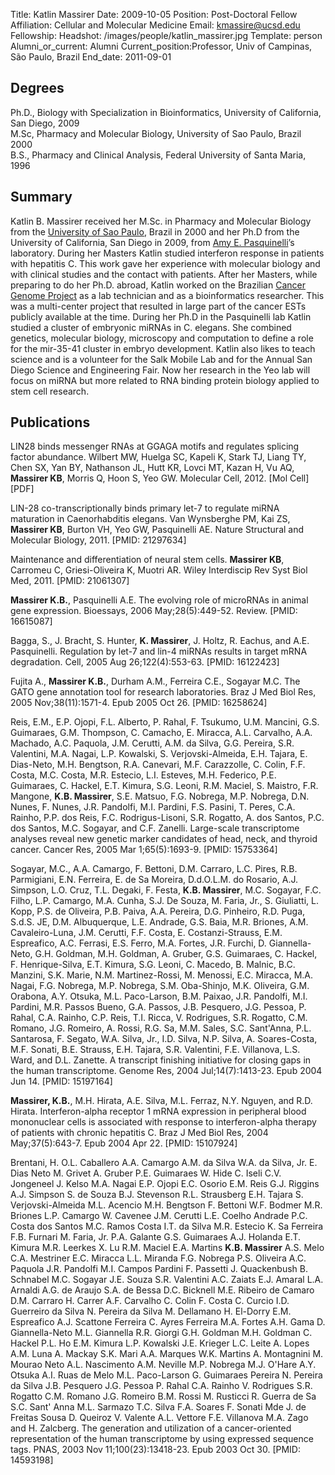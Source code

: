 Title: Katlin Massirer
Date: 2009-10-05
Position: Post-Doctoral Fellow
Affiliation: Cellular and Molecular Medicine
Email: kmassire@ucsd.edu
Fellowship: 
Headshot: /images/people/katlin_massirer.jpg
Template: person
Alumni_or_current: Alumni
Current_position:Professor, Univ of Campinas, São Paulo, Brazil
End_date: 2011-09-01

## Degrees
Ph.D., Biology with Specialization in Bioinformatics, University of California, San Diego, 2009 <br>
M.Sc, Pharmacy and Molecular Biology, University of Sao Paulo, Brazil 2000 <br>
B.S., Pharmacy and Clinical Analysis, Federal University of Santa Maria, 1996 <br>



## Summary
Katlin B. Massirer received her M.Sc. in Pharmacy and Molecular Biology from the [University of Sao Paulo](http://www4.usp.br/), Brazil in 2000 and her Ph.D from the University of California, San Diego in 2009, from [Amy E. Pasquinelli](http://biology.ucsd.edu/labs/pasquinelli/)’s laboratory. During her Masters Katlin studied interferon response in patients with hepatitis C. This work gave her experience with molecular biology and with clinical studies and the contact with patients. After her Masters, while preparing to do her Ph.D. abroad, Katlin worked on the Brazilian [Cancer Genome Project](http://www.scidev.net/en/news/lessons-from-brazils-genome-project-go-global.html) as a lab technician and as a bioinformatics researcher. This was a multi-center project that resulted in large part of the cancer ESTs publicly available at the time. During her Ph.D in the Pasquinelli lab Katlin studied a cluster of embryonic miRNAs in C. elegans. She combined genetics, molecular biology, microscopy and computation to define a role for the mir-35-41 cluster in embryo development. Katlin also likes to teach science and is a volunteer for the Salk Mobile Lab and for the Annual San Diego Science and Engineering Fair. Now her research in the Yeo lab will focus on miRNA but more related to RNA binding protein biology applied to stem cell research.

## Publications

LIN28 binds messenger RNAs at GGAGA motifs and regulates splicing factor abundance. Wilbert MW, Huelga SC, Kapeli K, Stark TJ, Liang TY, Chen SX, Yan BY, Nathanson JL, Hutt KR, Lovci MT, Kazan H, Vu AQ, **Massirer KB**, Morris Q, Hoon S, Yeo GW. Molecular Cell, 2012. [Mol Cell][PDF]

LIN-28 co-transcriptionally binds primary let-7 to regulate miRNA maturation in Caenorhabditis elegans. Van Wynsberghe PM, Kai ZS, **Massirer KB**, Burton VH, Yeo GW, Pasquinelli AE. Nature Structural and Molecular Biology, 2011. [PMID: 21297634]

Maintenance and differentiation of neural stem cells. **Massirer KB**, Carromeu C, Griesi-Oliveira K, Muotri AR. Wiley Interdiscip Rev Syst Biol Med, 2011. [PMID: 21061307]

**Massirer K.B.**, Pasquinelli A.E. The evolving role of microRNAs in animal gene expression. Bioessays, 2006 May;28(5):449-52. Review. [PMID: 16615087]

Bagga, S., J. Bracht, S. Hunter, **K. Massirer**, J. Holtz, R. Eachus, and A.E. Pasquinelli. Regulation by let-7 and lin-4 miRNAs results in target mRNA degradation. Cell, 2005 Aug 26;122(4):553-63. [PMID: 16122423]

Fujita A., **Massirer K.B.**, Durham A.M., Ferreira C.E., Sogayar M.C. The GATO gene annotation tool for research laboratories. Braz J Med Biol Res, 2005 Nov;38(11):1571-4. Epub 2005 Oct 26. [PMID: 16258624]

Reis, E.M., E.P. Ojopi, F.L. Alberto, P. Rahal, F. Tsukumo, U.M. Mancini, G.S. Guimaraes, G.M. Thompson, C. Camacho, E. Miracca, A.L. Carvalho, A.A. Machado, A.C. Paquola, J.M. Cerutti, A.M. da Silva, G.G. Pereira, S.R. Valentini, M.A. Nagai, L.P. Kowalski, S. Verjovski-Almeida, E.H. Tajara, E. Dias-Neto, M.H. Bengtson, R.A. Canevari, M.F. Carazzolle, C. Colin, F.F. Costa, M.C. Costa, M.R. Estecio, L.I. Esteves, M.H. Federico, P.E. Guimaraes, C. Hackel, E.T. Kimura, S.G. Leoni, R.M. Maciel, S. Maistro, F.R. Mangone, **K.B. Massirer**, S.E. Matsuo, F.G. Nobrega, M.P. Nobrega, D.N. Nunes, F. Nunes, J.R. Pandolfi, M.I. Pardini, F.S. Pasini, T. Peres, C.A. Rainho, P.P. dos Reis, F.C. Rodrigus-Lisoni, S.R. Rogatto, A. dos Santos, P.C. dos Santos, M.C. Sogayar, and C.F. Zanelli. Large-scale transcriptome analyses reveal new genetic marker candidates of head, neck, and thyroid cancer. Cancer Res, 2005 Mar 1;65(5):1693-9. [PMID: 15753364]

Sogayar, M.C., A.A. Camargo, F. Bettoni, D.M. Carraro, L.C. Pires, R.B. Parmigiani, E.N. Ferreira, E. de Sa Moreira, D.d.O.L.M. do Rosario, A.J. Simpson, L.O. Cruz, T.L. Degaki, F. Festa, **K.B. Massirer**, M.C. Sogayar, F.C. Filho, L.P. Camargo, M.A. Cunha, S.J. De Souza, M. Faria, Jr., S. Giuliatti, L. Kopp, P.S. de Oliveira, P.B. Paiva, A.A. Pereira, D.G. Pinheiro, R.D. Puga, S.d.S. JE, D.M. Albuquerque, L.E. Andrade, G.S. Baia, M.R. Briones, A.M. Cavaleiro-Luna, J.M. Cerutti, F.F. Costa, E. Costanzi-Strauss, E.M. Espreafico, A.C. Ferrasi, E.S. Ferro, M.A. Fortes, J.R. Furchi, D. Giannella-Neto, G.H. Goldman, M.H. Goldman, A. Gruber, G.S. Guimaraes, C. Hackel, F. Henrique-Silva, E.T. Kimura, S.G. Leoni, C. Macedo, B. Malnic, B.C. Manzini, S.K. Marie, N.M. Martinez-Rossi, M. Menossi, E.C. Miracca, M.A. Nagai, F.G. Nobrega, M.P. Nobrega, S.M. Oba-Shinjo, M.K. Oliveira, G.M. Orabona, A.Y. Otsuka, M.L. Paco-Larson, B.M. Paixao, J.R. Pandolfi, M.I. Pardini, M.R. Passos Bueno, G.A. Passos, J.B. Pesquero, J.G. Pessoa, P. Rahal, C.A. Rainho, C.P. Reis, T.I. Ricca, V. Rodrigues, S.R. Rogatto, C.M. Romano, J.G. Romeiro, A. Rossi, R.G. Sa, M.M. Sales, S.C. Sant'Anna, P.L. Santarosa, F. Segato, W.A. Silva, Jr., I.D. Silva, N.P. Silva, A. Soares-Costa, M.F. Sonati, B.E. Strauss, E.H. Tajara, S.R. Valentini, F.E. Villanova, L.S. Ward, and D.L. Zanette. A transcript finishing initiative for closing gaps in the human transcriptome. Genome Res, 2004 Jul;14(7):1413-23. Epub 2004 Jun 14. [PMID: 15197164]

**Massirer, K.B.**, M.H. Hirata, A.E. Silva, M.L. Ferraz, N.Y. Nguyen, and R.D. Hirata. Interferon-alpha receptor 1 mRNA expression in peripheral blood mononuclear cells is associated with response to interferon-alpha therapy of patients with chronic hepatitis C. Braz J Med Biol Res, 2004 May;37(5):643-7. Epub 2004 Apr 22. [PMID: 15107924]

Brentani, H. O.L. Caballero A.A. Camargo A.M. da Silva W.A. da Silva, Jr. E. Dias Neto M. Grivet A. Gruber P.E. Guimaraes W. Hide C. Iseli C.V. Jongeneel J. Kelso M.A. Nagai E.P. Ojopi E.C. Osorio E.M. Reis G.J. Riggins A.J. Simpson S. de Souza B.J. Stevenson R.L. Strausberg E.H. Tajara S. Verjovski-Almeida M.L. Acencio M.H. Bengtson F. Bettoni W.F. Bodmer M.R. Briones L.P. Camargo W. Cavenee J.M. Cerutti L.E. Coelho Andrade P.C. Costa dos Santos M.C. Ramos Costa I.T. da Silva M.R. Estecio K. Sa Ferreira F.B. Furnari M. Faria, Jr. P.A. Galante G.S. Guimaraes A.J. Holanda E.T. Kimura M.R. Leerkes X. Lu R.M. Maciel E.A. Martins **K.B. Massirer** A.S. Melo C.A. Mestriner E.C. Miracca L.L. Miranda F.G. Nobrega P.S. Oliveira A.C. Paquola J.R. Pandolfi M.I. Campos Pardini F. Passetti J. Quackenbush B. Schnabel M.C. Sogayar J.E. Souza S.R. Valentini A.C. Zaiats E.J. Amaral L.A. Arnaldi A.G. de Araujo S.A. de Bessa D.C. Bicknell M.E. Ribeiro de Camaro D.M. Carraro H. Carrer A.F. Carvalho C. Colin F. Costa C. Curcio I.D. Guerreiro da Silva N. Pereira da Silva M. Dellamano H. El-Dorry E.M. Espreafico A.J. Scattone Ferreira C. Ayres Ferreira M.A. Fortes A.H. Gama D. Giannella-Neto M.L. Giannella R.R. Giorgi G.H. Goldman M.H. Goldman C. Hackel P.L. Ho E.M. Kimura L.P. Kowalski J.E. Krieger L.C. Leite A. Lopes A.M. Luna A. Mackay S.K. Mari A.A. Marques W.K. Martins A. Montagnini M. Mourao Neto A.L. Nascimento A.M. Neville M.P. Nobrega M.J. O'Hare A.Y. Otsuka A.I. Ruas de Melo M.L. Paco-Larson G. Guimaraes Pereira N. Pereira da Silva J.B. Pesquero J.G. Pessoa P. Rahal C.A. Rainho V. Rodrigues S.R. Rogatto C.M. Romano J.G. Romeiro B.M. Rossi M. Rusticci R. Guerra de Sa S.C. Sant' Anna M.L. Sarmazo T.C. Silva F.A. Soares F. Sonati Mde J. de Freitas Sousa D. Queiroz V. Valente A.L. Vettore F.E. Villanova M.A. Zago and H. Zalcberg. The generation and utilization of a cancer-oriented representation of the human transcriptome by using expressed sequence tags. PNAS, 2003 Nov 11;100(23):13418-23. Epub 2003 Oct 30. [PMID: 14593198]
